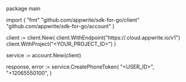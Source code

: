 package main

import (
    "fmt"
    "github.com/appwrite/sdk-for-go/client"
    "github.com/appwrite/sdk-for-go/account"
)

client := client.New(
    client.WithEndpoint("https://<REGION>.cloud.appwrite.io/v1")
    client.WithProject("<YOUR_PROJECT_ID>")
)

service := account.New(client)

response, error := service.CreatePhoneToken(
    "<USER_ID>",
    "+12065550100",
)
